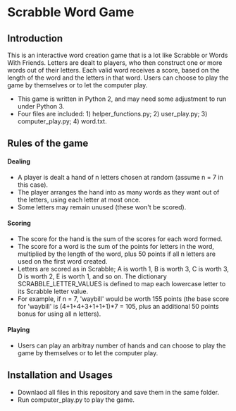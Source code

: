 # Scrabble Word Game
## Introduction
This is an interactive word creation game that is a lot like Scrabble or Words With Friends. Letters are dealt to players, who then construct one or more words out of their letters. Each valid word receives a score, based on the length of the word and the letters in that word. Users can choose to play the game by themselves or to let the computer play.
* This game is written in Python 2, and may need some adjustment to run under Python 3.
* Four files are included: 1) helper_functions.py; 2) user_play.py; 3) computer_play.py; 4) word.txt.

## Rules of the game
 
#### Dealing
* A player is dealt a hand of n letters chosen at random (assume n = 7 in this case).
* The player arranges the hand into as many words as they want out of the letters, using each letter at most once.
* Some letters may remain unused (these won't be scored).

#### Scoring
* The score for the hand is the sum of the scores for each word formed.
* The score for a word is the sum of the points for letters in the word, multiplied by the length of the word, plus 50 points
  if all n letters are used on the first word created.
* Letters are scored as in Scrabble; A is worth 1, B is worth 3, C is worth 3, D is worth 2, E is worth 1, and so on. The
  dictionary SCRABBLE_LETTER_VALUES is defined to map each lowercase letter to its Scrabble letter value.
* For example, if n = 7, 'waybill' would be worth 155 points (the base score for 'waybill' is (4+1+4+3+1+1+1)*7 = 105, plus
  an additional 50 points bonus for using all n letters).
  
#### Playing
* Users can play an arbitray number of hands and can choose to play the game by themselves or to let the computer play.

## Installation and Usages
* Downlaod all files in this repository and save them in the same folder.
* Run computer_play.py to play the game.
  
